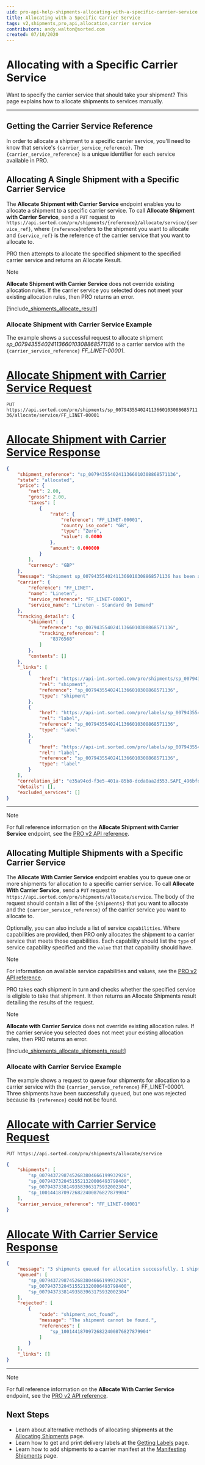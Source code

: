```yaml
---
uid: pro-api-help-shipments-allocating-with-a-specific-carrier-service
title: Allocating with a Specific Carrier Service
tags: v2,shipments,pro,api,allocation,carrier service
contributors: andy.walton@sorted.com
created: 07/10/2020
---
```


# Allocating with a Specific Carrier Service

Want to specify the carrier service that should take your shipment? This page explains how to allocate shipments to services manually.

---

## Getting the Carrier Service Reference

In order to allocate a shipment to a specific carrier service, you'll need to know that service's `{carrier_service_reference}`. The `{carrier_service_reference}` is a unique identifier for each service available in PRO.

## Allocating A Single Shipment with a Specific Carrier Service

The **Allocate Shipment with Carrier Service** endpoint enables you to allocate a shipment to a specific carrier service. To call **Allocate Shipment with Carrier Service**, send a `PUT` request to `https://api.sorted.com/pro/shipments/{reference}/allocate/service/{service_ref}`, where `{reference}`refers to the shipment you want to allocate and `{service_ref}` is the reference of the carrier service that you want to allocate to.

PRO then attempts to allocate the specified shipment to the specified carrier service and returns an Allocate Result. 

> [!NOTE]
> **Allocate Shipment with Carrier Service** does not override existing allocation rules. If the carrier service you selected does not meet your existing allocation rules, then PRO returns an error.

[!include[_shipments_allocate_result](../includes/_shipments_allocate_result.md)]

### Allocate Shipment with Carrier Service Example

The example shows a successful request to allocate shipment _sp_00794355402411366010308868571136_ to a carrier service with the `{carrier_service_reference}` _FF_LINET-00001_.

# [Allocate Shipment with Carrier Service Request](#tab/allocate-shipment-with-carrier-service-request)

`PUT https://api.sorted.com/pro/shipments/sp_00794355402411366010308868571136/allocate/service/FF_LINET-00001`

# [Allocate Shipment with Carrier Service Response](#tab/allocate-shipment-with-carrier-service-response)

```json
{
    "shipment_reference": "sp_00794355402411366010308868571136",
    "state": "allocated",
    "price": {
        "net": 2.00,
        "gross": 2.00,
        "taxes": [
            {
                "rate": {
                    "reference": "FF_LINET-00001",
                    "country_iso_code": "GB",
                    "type": "Zero",
                    "value": 0.0000
                },
                "amount": 0.000000
            }
        ],
        "currency": "GBP"
    },
    "message": "Shipment sp_00794355402411366010308868571136 has been allocated successfully",
    "carrier": {
        "reference": "FF_LINET",
        "name": "Lineten",
        "service_reference": "FF_LINET-00001",
        "service_name": "Lineten - Standard On Demand"
    },
    "tracking_details": {
        "shipment": {
            "reference": "sp_00794355402411366010308868571136",
            "tracking_references": [
                "8376568"
            ]
        },
        "contents": []
    },
    "_links": [
        {
            "href": "https://api-int.sorted.com/pro/shipments/sp_00794355402411366010308868571136",
            "rel": "shipment",
            "reference": "sp_00794355402411366010308868571136",
            "type": "shipment"
        },
        {
            "href": "https://api-int.sorted.com/pro/labels/sp_00794355402411366010308868571136/pdf",
            "rel": "label",
            "reference": "sp_00794355402411366010308868571136",
            "type": "label"
        },
        {
            "href": "https://api-int.sorted.com/pro/labels/sp_00794355402411366010308868571136/zpl",
            "rel": "label",
            "reference": "sp_00794355402411366010308868571136",
            "type": "label"
        }
    ],
    "correlation_id": "e35a94cd-f3e5-401a-85b8-dcda0aa2d553.SAPI_496bfd60-08b5-4cd3-86a7-502601288357",
    "details": [],
    "excluded_services": []
}
```
---

> [!NOTE]
>  For full reference information on the **Allocate Shipment with Carrier Service** endpoint, see the [PRO v2 API reference](/pro/api/reference/shipments-api-ref.html#tag/Allocation/paths/~1shipments~1{shipmentReference}~1allocate~1service~1{serviceReference}/put).

## Allocating Multiple Shipments with a Specific Carrier Service

The **Allocate With Carrier Service** endpoint enables you to queue one or more shipments for allocation to a specific carrier service. To call **Allocate With Carrier Service**, send a `PUT` request to `https://api.sorted.com/pro/shipments/allocate/service`. The body of the request should contain a list of the `{shipments}` that you want to allocate and the `{carrier_service_reference}` of the carrier service you want to allocate to. 

Optionally, you can also include a list of service `capabilities`. Where capabilities are provided, then PRO only allocates the shipment to a carrier service that meets those capabilities. Each capability should list the `type` of service capability specified and the `value` that that capability should have.

> [!NOTE]
> For information on available service capabilities and values, see the [PRO v2 API reference](/pro/api/reference/shipments-api-ref.html#tag/Allocation/paths/~1shipments~1allocation~1service/put).

PRO takes each shipment in turn and checks whether the specified service is eligible to take that shipment. It then returns an Allocate Shipments result detailing the results of the request.

> [!NOTE]
> **Allocate with Carrier Service** does not override existing allocation rules. If the carrier service you selected does not meet your existing allocation rules, then PRO returns an error.

[!include[_shipments_allocate_shipments_result](../includes/_shipments_allocate_shipments_result.md)]

### Allocate with Carrier Service Example

The example shows a request to queue four shipments for allocation to a carrier service with the `{carrier_service_reference}` FF_LINET-00001. Three shipments have been successfully queued, but one was rejected because its `{reference}` could not be found.

# [Allocate with Carrier Service Request](#tab/allocate-with-carrier-service-request)

`PUT https://api.sorted.com/pro/shipments/allocate/service`

```json
{
    "shipments": [
        "sp_00794372987452683804666199932928",
        "sp_00794373204515521320006493798400",
        "sp_00794373381493583963175932002304",
        "sp_10014418709726822400876827879904"
    ],
    "carrier_service_reference": "FF_LINET-00001"
}
```
# [Allocate With Carrier Service Response](#tab/allocate-with-carrier-service-response)

```json
{
    "message": "3 shipments queued for allocation successfully. 1 shipment rejected for allocation.",
    "queued": [
        "sp_00794372987452683804666199932928",
        "sp_00794373204515521320006493798400",
        "sp_00794373381493583963175932002304"
    ],
    "rejected": [
        {
            "code": "shipment_not_found",
            "message": "The shipment cannot be found.",
            "references": [
                "sp_10014418709726822400876827879904"
            ]
        }
    ],
    "_links": []
}
```
---

> [!NOTE]
>  For full reference information on the **Allocate With Carrier Service** endpoint, see the [PRO v2 API reference](/pro/api/reference/shipments-api-ref.html#tag/Allocation/paths/~1shipments~1allocation~1service/put).

## Next Steps

* Learn about alternative methods of allocating shipments at the [Allocating Shipments](/pro/api/shipments/allocating_shipments.html) page.
* Learn how to get and print delivery labels at the [Getting Labels](/pro/api/shipments/getting_shipment_labels.html) page.
* Learn how to add shipments to a carrier manifest at the [Manifesting Shipments](/pro/api/shipments/manifesting_shipments.html) page.